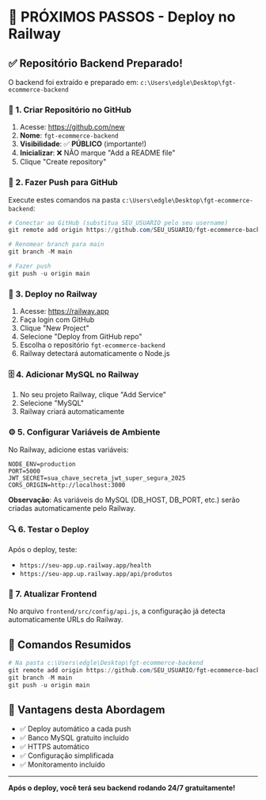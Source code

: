 # 🎯 PRÓXIMOS PASSOS - Deploy no Railway

## ✅ Repositório Backend Preparado!

O backend foi extraído e preparado em: `c:\Users\edgle\Desktop\fgt-ecommerce-backend`

### 🔗 1. Criar Repositório no GitHub

1. Acesse: https://github.com/new
2. **Nome**: `fgt-ecommerce-backend`
3. **Visibilidade**: ✅ **PÚBLICO** (importante!)
4. **Inicializar**: ❌ NÃO marque "Add a README file"
5. Clique "Create repository"

### 🚀 2. Fazer Push para GitHub

Execute estes comandos na pasta `c:\Users\edgle\Desktop\fgt-ecommerce-backend`:

```powershell
# Conectar ao GitHub (substitua SEU_USUARIO pelo seu username)
git remote add origin https://github.com/SEU_USUARIO/fgt-ecommerce-backend.git

# Renomear branch para main
git branch -M main

# Fazer push
git push -u origin main
```

### 🚂 3. Deploy no Railway

1. Acesse: https://railway.app
2. Faça login com GitHub
3. Clique "New Project"
4. Selecione "Deploy from GitHub repo"
5. Escolha o repositório `fgt-ecommerce-backend`
6. Railway detectará automaticamente o Node.js

### 🗄️ 4. Adicionar MySQL no Railway

1. No seu projeto Railway, clique "Add Service"
2. Selecione "MySQL"
3. Railway criará automaticamente

### ⚙️ 5. Configurar Variáveis de Ambiente

No Railway, adicione estas variáveis:

```
NODE_ENV=production
PORT=5000
JWT_SECRET=sua_chave_secreta_jwt_super_segura_2025
CORS_ORIGIN=http://localhost:3000
```

**Observação**: As variáveis do MySQL (DB_HOST, DB_PORT, etc.) serão criadas automaticamente pelo Railway.

### 🔍 6. Testar o Deploy

Após o deploy, teste:
- `https://seu-app.up.railway.app/health`
- `https://seu-app.up.railway.app/api/produtos`

### 🔄 7. Atualizar Frontend

No arquivo `frontend/src/config/api.js`, a configuração já detecta automaticamente URLs do Railway.

## 📝 Comandos Resumidos

```powershell
# Na pasta c:\Users\edgle\Desktop\fgt-ecommerce-backend
git remote add origin https://github.com/SEU_USUARIO/fgt-ecommerce-backend.git
git branch -M main
git push -u origin main
```

## 🎉 Vantagens desta Abordagem

- ✅ Deploy automático a cada push
- ✅ Banco MySQL gratuito incluído
- ✅ HTTPS automático
- ✅ Configuração simplificada
- ✅ Monitoramento incluído

---

**Após o deploy, você terá seu backend rodando 24/7 gratuitamente!**
